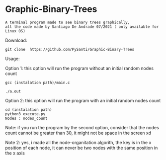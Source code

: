 # Graphic-Binary-Trees
    A terminal program made to see binary trees graphically, 
    all the code made by Santiago De Andrade 07/2021 ( only available for Linux OS)

Download:
        
    git clone  https://github.com/PySanti/Graphic-Binary-Trees

Usage:

Option 1: this option will run the program without an initial random nodes count

    gcc (instalation path)/main.c 
    
    ./a.out

Option 2: this option will run the program with an initial random nodes count 

    cd (instalation path)      
    python3 execute.py 
    Nodes : nodes_count

Note: if you run the program by the second option, consider that the nodes count cannot be greater than 30, it might not be space in the screen xd

Note 2: yes, i made all the node-organitation algorith, the key is in the x position of each node, it can never be two nodes with the same position in the x axis 
